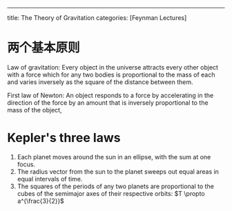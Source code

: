 ---
title: The Theory of Gravitation
categories: [Feynman Lectures]

# 两个基本原则

Law of gravitation: Every object in the universe attracts every other object with a force which for any two bodies is proportional to the mass of each and varies inversely as the square of the distance between them.

First law of Newton: An object responds to a force by accelerating in the direction of the force by an amount that is inversely proportional to the mass of the object,

# Kepler's three laws

1. Each planet moves around the sun in an ellipse, with the sum at one focus.
2. The radius vector from the sun to the planet sweeps out equal areas in equal intervals of time.
3. The squares of the periods of any two planets are proportional to the cubes of the semimajor axes of their respective orbits: $T \propto a^{\frac{3}{2}}$ 
